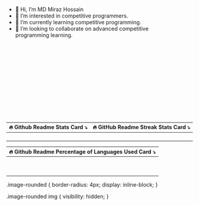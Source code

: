 - 👋 Hi, I’m MD Miraz Hossain
- 👀 I’m interested in competitive programmers. <img align="right" width="100" height="100" radius = "20px" src="http://www.fillmurray.com/100/100">
- 🌱 I’m currently learning competitive programming.
- 💞️ I’m looking to collaborate on advanced competitive programming learning.


<!---
Programmer1245/Programmer1245 is a ✨ special ✨ repository because its `README.md` (this file) appears on your GitHub profile.
You can click the Preview link to take a look at your changes.
--->


<img src = "https://github.com/Programmer1245/Programmer1245/blob/output/github-contribution-grid-snake-dark.svg" />


<a href="https://stardev.io/developers/Murad9288"><img alt="Check out 💞️ Murad9288's 🔥 profile on stardev.io" src="https://stardev.io/developers/Murad9288/badge/languages/country.svg?" /></a>



</br>
<div align="center">
  
|🔥 Github Readme Stats Card ⤵️ |🔥 GitHub Readme Streak Stats Card ⤵️
|-|-|
|<img src="https://github-readme-stats.vercel.app/api?username=Programmer1245&show_icons=true&theme=highcontrast&include_all_commits=true&border_radius=50&border_color=merko" alt="rogrammer1245" height ="200px"/> | <img src="https://github-readme-streak-stats.herokuapp.com?user=Programmer1245&theme=algolia&border_radius=50&dates=B7F8FF&border=FF1EAD&ring=F6FFBC&fire=FF840A&stroke=A9FDFA&currStreakNum=3DFF51&sideNums=FF0000&currStreakLabel=54FF38&sideLabels=F4FF3F&background=19226ED9" alt="programmer1245" height ="200px" />|
  
</div>


<div align="center">
  
|🔥 Github Readme Percentage of Languages Used Card ⤵️|
|-|
| <p align ="center"><img src="https://github-readme-stats.vercel.app/api/top-langs/?username=Programmer1245&theme=react&layout=compact&border_radius=30&border=#74DD0B" alt="programmer1245" height="140px" width = "1000px" /></p>|
  
</div>


.image-rounded {
	border-radius: 4px;
	display: inline-block;
}

.image-rounded img {
	visibility: hidden;
}

<style>
	.image-rounded {
		border-radius: 4px;
		display: inline-block;
	}
	
	img {
		visibility: hidden;
	}
</style>

<span class="image-rounded" style="background: [[url](https://stardev.io/developers/Murad9288/badge/languages/country.svg)] no-repeat 0 0;">
	<img src="https://stardev.io/developers/Murad9288/badge/languages/country.svg" />
</span>
